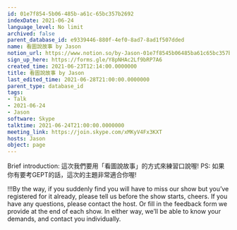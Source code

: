 ```yaml
---
id: 01e7f854-5b06-485b-a61c-65bc357b2692
indexDate: 2021-06-24
language_level: No limit
archived: false
parent_database_id: e9339446-880f-4ef0-8ad7-8ad1f507dded
name: 看圖說故事 by Jason
notion_url: https://www.notion.so/by-Jason-01e7f8545b06485ba61c65bc357b2692
sign_up_here: https://forms.gle/Y8pNHAc2Lf9bRP7A6
created_time: 2021-06-23T12:14:00.0000000
title: 看圖說故事 by Jason
last_edited_time: 2021-06-28T21:00:00.0000000
parent_type: database_id
tags:
- Talk
- 2021-06-24
- Jason
software: Skype
talktime: 2021-06-24T21:00:00.0000000
meeting_link: https://join.skype.com/xMKyV4Fx3KXT
hosts: Jason
object: page
---
```




Brief introduction: 這次我們要用「看圖說故事」的方式來練習口說喔!
PS: 如果你有要考GEPT的話，這次的主題非常適合你喔!

!!!By the way, if you suddenly find you will have to miss our show but you’ve registered for it already, please tell us before the show starts, cheers.
If you have any questions, please contact the host. Or fill in the feedback form we provide at the end of each show. In either way, we’ll be able to know your demands, and contact you individually.



